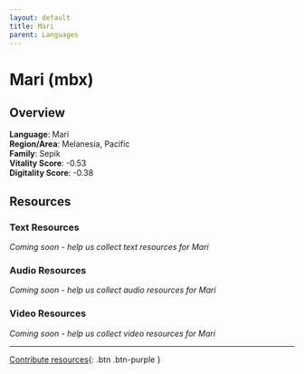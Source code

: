 ```yaml
---
layout: default
title: Mari
parent: Languages
---
```


# Mari (mbx)

## Overview

**Language**: Mari  
**Region/Area**: Melanesia, Pacific  
**Family**: Sepik  
**Vitality Score**: -0.53  
**Digitality Score**: -0.38  

## Resources

### Text Resources
*Coming soon - help us collect text resources for Mari*

### Audio Resources
*Coming soon - help us collect audio resources for Mari*

### Video Resources
*Coming soon - help us collect video resources for Mari*

---

[Contribute resources](https://fairtrain.github.io/){: .btn .btn-purple }
